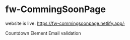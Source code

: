 # fw-CommingSoonPage
website is live: https://fw-commingsoonpage.netlify.app/;

Countdown Element
Email validation 

